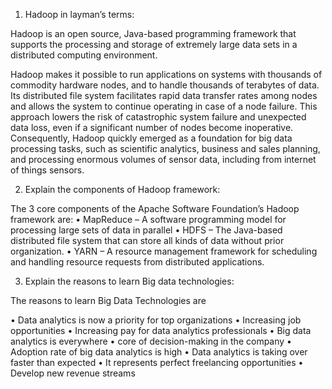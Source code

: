 1.	Hadoop in layman’s terms:

Hadoop is an open source, Java-based programming framework that supports the processing and storage of extremely large data sets in a distributed computing environment.

Hadoop makes it possible to run applications on systems with thousands of commodity hardware nodes, and to handle thousands of terabytes of data. Its distributed file system facilitates rapid data transfer rates among nodes and allows the system to continue operating in case of a node failure. This approach lowers the risk of catastrophic system failure and unexpected data loss, even if a significant number of nodes become inoperative. Consequently, Hadoop quickly emerged as a foundation for big data processing tasks, such as scientific analytics, business and sales planning, and processing enormous volumes of sensor data, including from internet of things sensors.

2.	Explain the components of Hadoop framework:

The 3 core components of the Apache Software Foundation’s Hadoop framework are:
•	MapReduce – A software programming model for processing large sets of data in parallel
•	HDFS – The Java-based distributed file system that can store all kinds of data without prior organization.
•	YARN – A resource management framework for scheduling and handling resource requests from distributed applications.




	

3.	Explain the reasons to learn Big data technologies:

The reasons to learn Big Data Technologies are 

•	Data analytics is now a priority for top organizations
•	Increasing job opportunities
•	Increasing pay for data analytics professionals
•	Big data analytics is everywhere
•	core of decision-making in the company
•	Adoption rate of big data analytics is high
•	Data analytics is taking over faster than expected
•	It represents perfect freelancing opportunities
•	Develop new revenue streams

